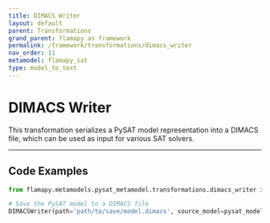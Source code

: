 ```yaml
---
title: DIMACS Writer
layout: default
parent: Transformations
grand_parent: flamapy as framework
permalink: /framework/transformations/dimacs_writer
nav_order: 11
metamodel: flamapy_sat
type: model_to_text
---
```


# DIMACS Writer

This transformation serializes a PySAT model representation into a DIMACS file, which can be used as input for various SAT solvers.

---
## Code Examples

```python
from flamapy.metamodels.pysat_metamodel.transformations.dimacs_writer import DIMACSWriter

# Save the PySAT model to a DIMACS file
DIMACSWriter(path='path/to/save/model.dimacs', source_model=pysat_model).transform()
```

